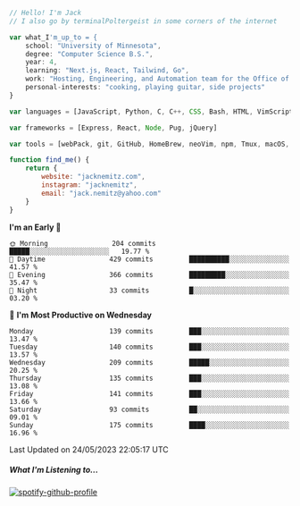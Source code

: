 ```javascript
// Hello! I'm Jack
// I also go by terminalPoltergeist in some corners of the internet

var what_I'm_up_to = {
    school: "University of Minnesota",
    degree: "Computer Science B.S.",
    year: 4,
    learning: "Next.js, React, Tailwind, Go",
    work: "Hosting, Engineering, and Automation team for the Office of Information Technology at UMN",
    personal-interests: "cooking, playing guitar, side projects"
}

var languages = [JavaScript, Python, C, C++, CSS, Bash, HTML, VimScript]

var frameworks = [Express, React, Node, Pug, jQuery]

var tools = [webPack, git, GitHub, HomeBrew, neoVim, npm, Tmux, macOS, Ubuntu, Docker, Nginx]

function find_me() {
    return {
        website: "jacknemitz.com",
        instagram: "jacknemitz",
        email: "jack.nemitz@yahoo.com"
    }
}
```

<!--START_SECTION:waka-->
**I'm an Early 🐤** 

```text
🌞 Morning                204 commits         █████░░░░░░░░░░░░░░░░░░░░   19.77 % 
🌆 Daytime                429 commits         ██████████░░░░░░░░░░░░░░░   41.57 % 
🌃 Evening                366 commits         █████████░░░░░░░░░░░░░░░░   35.47 % 
🌙 Night                  33 commits          █░░░░░░░░░░░░░░░░░░░░░░░░   03.20 % 
```
📅 **I'm Most Productive on Wednesday** 

```text
Monday                   139 commits         ███░░░░░░░░░░░░░░░░░░░░░░   13.47 % 
Tuesday                  140 commits         ███░░░░░░░░░░░░░░░░░░░░░░   13.57 % 
Wednesday                209 commits         █████░░░░░░░░░░░░░░░░░░░░   20.25 % 
Thursday                 135 commits         ███░░░░░░░░░░░░░░░░░░░░░░   13.08 % 
Friday                   141 commits         ███░░░░░░░░░░░░░░░░░░░░░░   13.66 % 
Saturday                 93 commits          ██░░░░░░░░░░░░░░░░░░░░░░░   09.01 % 
Sunday                   175 commits         ████░░░░░░░░░░░░░░░░░░░░░   16.96 % 
```



 Last Updated on 24/05/2023 22:05:17 UTC
<!--END_SECTION:waka-->

##### What I'm Listening to...

[![spotify-github-profile](https://spotify-github-profile.vercel.app/api/view?uid=jack.nemitz&cover_image=true&show_offline=true&bar_color=53b14f&bar_color_cover=false&background_color=121212FF)](https://spotify-github-profile.vercel.app/api/view?uid=jack.nemitz&redirect=true)

